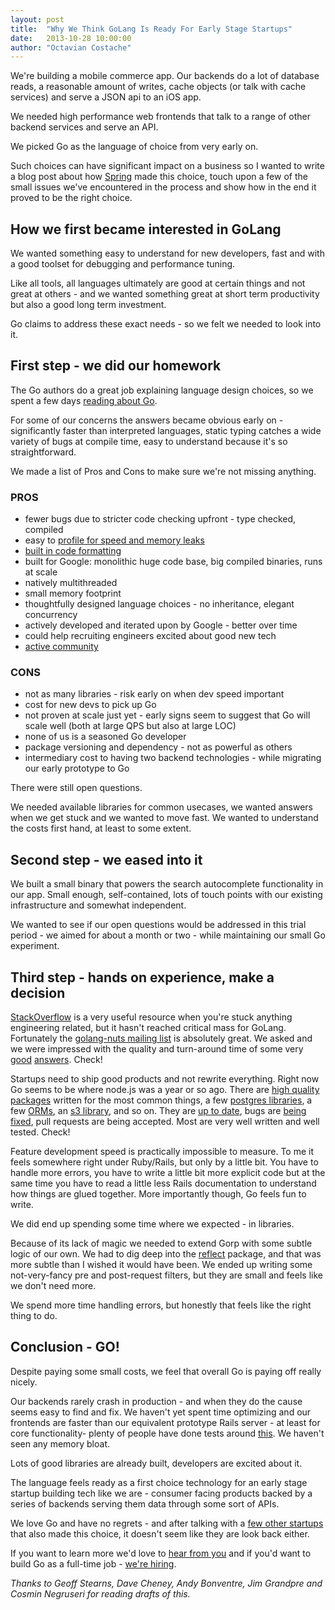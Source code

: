 ```yaml
---
layout: post
title:  "Why We Think GoLang Is Ready For Early Stage Startups"
date:   2013-10-28 10:00:00
author: "Octavian Costache"
---
```


We're building a mobile commerce app. Our backends do a lot of database reads, a reasonable amount of writes, cache objects (or talk with cache services) and serve a JSON api to an iOS app.

We needed high performance web frontends that talk to a range of other backend services and serve an API.

We picked Go as the language of choice from very early on.

<!--more-->

Such choices can have significant impact on a business so I wanted to write a blog post about how [Spring](http://shopspring.com) made this choice, touch upon a few of the small issues we've encountered in the process and show how in the end it proved to be the right choice.

## How we first became interested in GoLang

We wanted something easy to understand for new developers, fast and with a good toolset for debugging and performance tuning.

Like all tools, all languages ultimately are good at certain things and not great at others - and we wanted something great at short term productivity but also a good long term investment.

Go claims to address these exact needs - so we felt we needed to look into it.

## First step - we did our homework

The Go authors do a great job explaining language design choices, so we spent a few days [reading about Go](http://golang.org/doc/).

For some of our concerns the answers became obvious early on - significantly faster than interpreted languages, static typing catches a wide variety of bugs at compile time, easy to understand because it's so straightforward.

We made a list of Pros and Cons to make sure we're not missing anything.

### PROS

+ fewer bugs due to stricter code checking upfront - type checked, compiled
+ easy to [profile for speed and memory leaks](http://blog.golang.org/profiling-go-programs)
+ [built in code formatting](http://blog.golang.org/go-fmt-your-code)
+ built for Google: monolithic huge code base, big compiled binaries, runs at scale
+ natively multithreaded
+ small memory footprint
+ thoughtfully designed language choices - no inheritance, elegant concurrency
+ actively developed and iterated upon by Google - better over time
+ could help recruiting engineers excited about good new tech
+ [active community](https://groups.google.com/forum/#!forum/golang-nuts)

### CONS

+ not as many libraries - risk early on when dev speed important
+ cost for new devs to pick up Go
+ not proven at scale just yet - early signs seem to suggest that Go will scale well (both at large QPS but also at large LOC)
+ none of us is a seasoned Go developer
+ package versioning and dependency - not as powerful as others
+ intermediary cost to having two backend technologies - while migrating our early prototype to Go

There were still open questions.

We needed available libraries for common usecases, we wanted answers when we get stuck and we wanted to move fast. We wanted to understand the costs first hand, at least to some extent.

## Second step - we eased into it

We built a small binary that powers the search autocomplete functionality in our app. Small enough, self-contained, lots of touch points with our existing infrastructure and somewhat independent.

We wanted to see if our open questions would be addressed in this trial period - we aimed for about a month or two - while maintaining our small Go experiment.

## Third step - hands on experience, make a decision

[StackOverflow](http://stackoverflow.com/) is a very useful resource when you're stuck anything engineering related, but it hasn't reached critical mass for GoLang. Fortunately the [golang-nuts mailing list](https://groups.google.com/forum/#!forum/golang-nuts) is absolutely great. We asked and we were impressed with the quality and turn-around time of some very [good](https://groups.google.com/d/msg/golang-nuts/6hpUErAfMHI/X0bHeoZyfz0J) [answers](https://groups.google.com/d/msg/golang-nuts/6tyCz7Tc8Ow/1BCkkBWnTLEJ). Check!

Startups need to ship good products and not rewrite everything. Right now Go seems to be where node.js was a year or so ago. There are [high quality packages](https://code.google.com/p/go-wiki/wiki/Projects) written for the most common things, a few [postgres libraries](https://github.com/lib/pq), a few [ORMs](https://github.com/coopernurse/gorp), an [s3 library](https://wiki.ubuntu.com/goamz), and so on. They are [up to date](https://github.com/lib/pq/commits/master), bugs are [being fixed](https://github.com/lib/pq/issues), pull requests are being accepted. Most are very well written and well tested. Check!

Feature development speed is practically impossible to measure. To me it feels somewhere right under Ruby/Rails, but only by a little bit. You have to handle more errors, you have to write a little bit more explicit code but at the same time you have to read a little less Rails documentation to understand how things are glued together. More importantly though, Go feels fun to write.

We did end up spending some time where we expected - in libraries.

Because of its lack of magic we needed to extend Gorp with some subtle logic of our own. We had to dig deep into the [reflect](http://golang.org/pkg/reflect/) package, and that was more subtle than I wished it would have been. We ended up writing some not-very-fancy pre and post-request filters, but they are small and feels like we don't need more.

We spend more time handling errors, but honestly that feels like the right thing to do.

## Conclusion - GO!

Despite paying some small costs, we feel that overall Go is paying off really nicely.

Our backends rarely crash in production - and when they do the cause seems easy to find and fix. We haven't yet spent time optimizing and our frontends are faster than our equivalent prototype Rails server - at least for core functionality- plenty of people have done tests around [this](http://blog.iron.io/2013/03/how-we-went-from-30-servers-to-2-go.html). We haven't seen any memory bloat.

Lots of good libraries are already built, developers are excited about it.

The language feels ready as a first choice technology for an early stage startup building tech like we are - consumer facing products backed by a series of backends serving them data through some sort of APIs.

We love Go and have no regrets - and after talking with a [few other startups](http://poptip.com/) that also made this choice, it doesn't seem like they are look back either.


If you want to learn more we'd love to [hear from you](mailto:hey@shopspring.com) and if you'd want to build Go as a full-time job - [we're hiring](https://spring.recruiterbox.com/).

*Thanks to Geoff Stearns, Dave Cheney, Andy Bonventre, Jim Grandpre and Cosmin Negruseri for reading drafts of this.*
